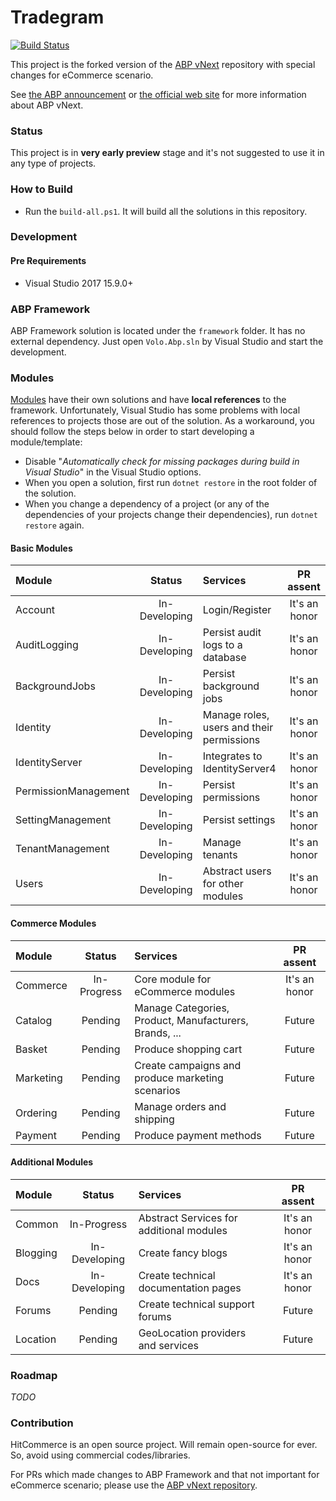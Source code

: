 # Tradegram

[![Build Status](https://travis-ci.com/Hitasp/HitCommerce.svg?branch=master)](https://travis-ci.com/Hitasp/HitCommerce)

This project is the forked version of the
[ABP vNext](https://github.com/abpframework/abp) repository with special changes for eCommerce scenario.

See
[the ABP announcement](https://abp.io/blog/abp/Abp-vNext-Announcement)
or [the official web site](https://abp.io/) for more information about
ABP vNext.

### Status

This project is in **very early preview** stage and it's not suggested
to use it in any type of projects.

### How to Build

- Run the `build-all.ps1`. It will build all the solutions in this
  repository.

### Development

#### Pre Requirements

- Visual Studio 2017 15.9.0+

### ABP Framework

ABP Framework solution is located under the `framework` folder. It has
no external dependency. Just open `Volo.Abp.sln` by Visual Studio and
start the development.

### Modules

[Modules](modules/) have their own solutions and have **local
references** to the framework. Unfortunately, Visual Studio has some
problems with local references to projects those are out of the
solution. As a workaround, you should follow the steps below in order to
start developing a module/template:

- Disable "*Automatically check for missing packages during build in
  Visual Studio*" in the Visual Studio options.
- When you open a solution, first run `dotnet restore` in the root
  folder of the solution.
- When you change a dependency of a project (or any of the dependencies
  of your projects change their dependencies), run `dotnet restore`
  again.

#### Basic Modules

| Module               |    Status     | Services                                  |   PR assent   |
|:---------------------|:-------------:|:------------------------------------------|:-------------:|
| Account              | In-Developing | Login/Register                            | It's an honor |
| AuditLogging         | In-Developing | Persist audit logs to a database          | It's an honor |
| BackgroundJobs       | In-Developing | Persist background jobs                   | It's an honor |
| Identity             | In-Developing | Manage roles, users and their permissions | It's an honor |
| IdentityServer       | In-Developing | Integrates to IdentityServer4             | It's an honor |
| PermissionManagement | In-Developing | Persist permissions                       | It's an honor |
| SettingManagement    | In-Developing | Persist settings                          | It's an honor |
| TenantManagement     | In-Developing | Manage tenants                            | It's an honor |
| Users                | In-Developing | Abstract users for other modules          | It's an honor |

#### Commerce Modules

| Module    |   Status    | Services                                               |   PR assent   |
|:----------|:-----------:|:-------------------------------------------------------|:-------------:|
| Commerce  | In-Progress | Core module for eCommerce modules                      | It's an honor |
| Catalog   |   Pending   | Manage Categories, Product, Manufacturers, Brands, ... |    Future     |
| Basket    |   Pending   | Produce shopping cart                                  |    Future     |
| Marketing |   Pending   | Create campaigns and produce marketing scenarios       |    Future     |
| Ordering  |   Pending   | Manage orders and shipping                             |    Future     |
| Payment   |   Pending   | Produce payment methods                                |    Future     |

#### Additional Modules

| Module   |    Status     | Services                                 |   PR assent   |
|:---------|:-------------:|:-----------------------------------------|:-------------:|
| Common   |  In-Progress  | Abstract Services for additional modules | It's an honor |
| Blogging | In-Developing | Create fancy blogs                       | It's an honor |
| Docs     | In-Developing | Create technical documentation pages     | It's an honor |
| Forums   |    Pending    | Create technical support forums          |    Future     |
| Location |    Pending    | GeoLocation providers and services       |    Future     |

### Roadmap

_TODO_

### Contribution

HitCommerce is an open source project. Will remain open-source for ever.
So, avoid using commercial codes/libraries.

For PRs which made changes to ABP Framework and that not important for
eCommerce scenario; please use the
[ABP vNext repository](https://github.com/abpframework/abp).
